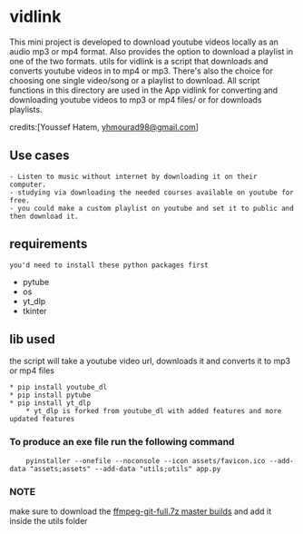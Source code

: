 # vidlink
This mini project is developed to download youtube videos locally as an audio mp3 or mp4 format.
Also provides the option to download a playlist in one of the two formats.
utils for vidlink is a script that downloads and converts youtube videos in to mp4 or mp3.
There's also the choice for choosing one single video/song or a playlist to download.
All script functions in this directory are used in the App vidlink for converting and downloading 
youtube videos to mp3 or mp4 files/ or for downloads playlists.

credits:[Youssef Hatem, yhmourad98@gmail.com]


## Use cases

    - Listen to music without internet by downloading it on their computer.
    - studying via downloading the needed courses available on youtube for free.
    - you could make a custom playlist on youtube and set it to public and then download it.

## requirements

`you'd need to install these python packages first`

- pytube
- os
- yt_dlp
- tkinter

## lib used
the script will take a youtube video url, downloads it and converts it to mp3 or mp4 files

    * pip install youtube_dl
    * pip install pytube
    * pip install yt_dlp 
        * yt_dlp is forked from youtube_dl with added features and more updated features

### To produce an exe file run the following command
        pyinstaller --onefile --noconsole --icon assets/favicon.ico --add-data "assets;assets" --add-data "utils;utils" app.py
        
### NOTE
   make sure to download the [ffmpeg-git-full.7z master builds](https://www.gyan.dev/ffmpeg/builds/)
   and add it inside the utils folder



    
